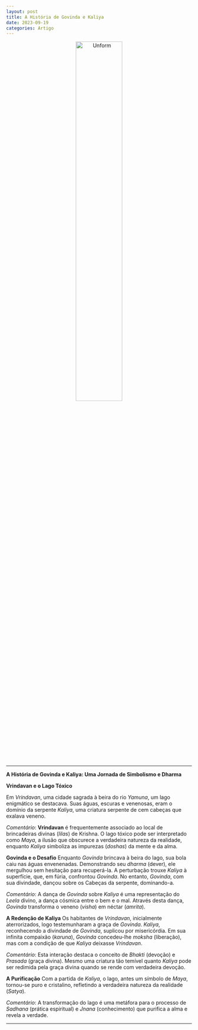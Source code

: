```yaml
---
layout: post
title: A História de Govinda e Kaliya
date: 2023-09-19
categories: Artigo
---
```


<p align="center">
<img src="{{ site.baseurl }}/images/2023-09-19-A-Historia-de-Govinda-e-Kaliya.jpeg" height="50%" width="50%" alt="Unform" />
</p>

---

**A História de Govinda e Kaliya: Uma Jornada de Simbolismo e Dharma**

**Vrindavan e o Lago Tóxico**

Em *Vrindavan*, uma cidade sagrada à beira do rio *Yamuna*, um lago enigmático se destacava. Suas águas, escuras e venenosas, eram o domínio da serpente *Kaliya*, uma criatura serpente de cem cabeças que exalava veneno.

*Comentário*: **Vrindavan** é frequentemente associado ao local de brincadeiras divinas (*lilas*) de Krishna. O lago tóxico pode ser interpretado como *Maya*, a ilusão que obscurece a verdadeira natureza da realidade, enquanto *Kaliya* simboliza as impurezas (*doshas*) da mente e da alma.

**Govinda e o Desafio**
Enquanto *Govinda* brincava à beira do lago, sua bola caiu nas águas envenenadas. Demonstrando seu *dharma* (dever), ele mergulhou sem hesitação para recuperá-la. A perturbação trouxe *Kaliya* à superfície, que, em fúria, confrontou *Govinda*. No entanto, *Govinda*, com sua divindade, dançou sobre os Cabeças da serpente, dominando-a.

*Comentário*: A dança de *Govinda* sobre *Kaliya* é uma representação do *Leela* divino, a dança cósmica entre o bem e o mal. Através desta dança, *Govinda* transforma o veneno (*visha*) em néctar (*amrita*).

**A Redenção de Kaliya**
Os habitantes de *Vrindavan*, inicialmente aterrorizados, logo testemunharam a graça de *Govinda*. *Kaliya*, reconhecendo a divindade de *Govinda*, suplicou por misericórdia. Em sua infinita compaixão (*karuna*), *Govinda* concedeu-lhe *moksha* (liberação), mas com a condição de que *Kaliya* deixasse *Vrindavan*.

*Comentário*: Esta interação destaca o conceito de *Bhakti* (devoção) e *Prasada* (graça divina). Mesmo uma criatura tão temível quanto *Kaliya* pode ser redimida pela graça divina quando se rende com verdadeira devoção.

**A Purificação**
Com a partida de *Kaliya*, o lago, antes um símbolo de *Maya*, tornou-se puro e cristalino, refletindo a verdadeira natureza da realidade (*Satya*).

*Comentário*: A transformação do lago é uma metáfora para o processo de *Sadhana* (prática espiritual) e *Jnana* (conhecimento) que purifica a alma e revela a verdade.

---
